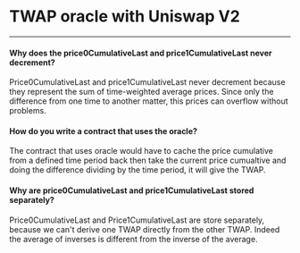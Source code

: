 # TWAP oracle with Uniswap V2

---

#### Why does the price0CumulativeLast and price1CumulativeLast never decrement?

Price0CumulativeLast and price1CumulativeLast never decrement because they represent the sum of time-weighted average prices. Since only the difference from one time to another matter, this prices can overflow without problems.

#### How do you write a contract that uses the oracle?

The contract that uses oracle would have to cache the price cumulative from a defined time period back then take the current price cumualtive and doing the difference dividing by the time period, it will give the TWAP.

#### Why are price0CumulativeLast and price1CumulativeLast stored separately?

Price0CumulativeLast and Price1CumulativeLast are store separately, because we can't derive one TWAP directly from the other TWAP. Indeed the average of inverses is different from the inverse of the average.
